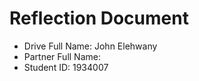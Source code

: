 # Reflection Document

* Drive Full Name: John Elehwany
* Partner Full Name: 
* Student ID: 1934007


